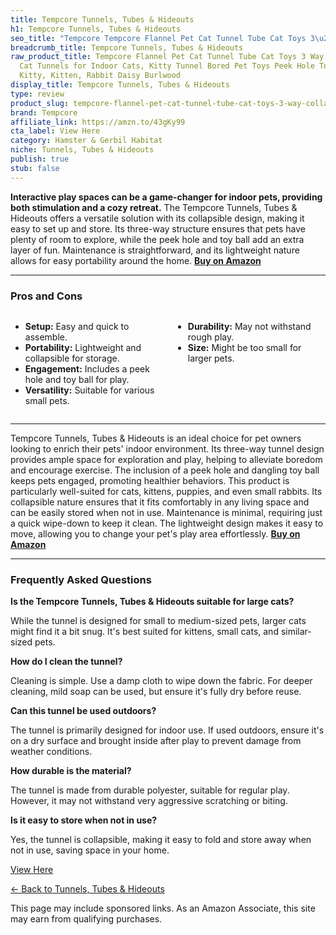 ```yaml
---
title: Tempcore Tunnels, Tubes & Hideouts
h1: Tempcore Tunnels, Tubes & Hideouts
seo_title: "Tempcore Tempcore Flannel Pet Cat Tunnel Tube Cat Toys 3\u2026"
breadcrumb_title: Tempcore Tunnels, Tubes & Hideouts
raw_product_title: Tempcore Flannel Pet Cat Tunnel Tube Cat Toys 3 Way Collapsible,
  Cat Tunnels for Indoor Cats, Kitty Tunnel Bored Pet Toys Peek Hole Toy Ball Puppy,
  Kitty, Kitten, Rabbit Daisy Burlwood
display_title: Tempcore Tunnels, Tubes & Hideouts
type: review
product_slug: tempcore-flannel-pet-cat-tunnel-tube-cat-toys-3-way-collapsible-cat-tun-1c2ec851
brand: Tempcore
affiliate_link: https://amzn.to/43gKy99
cta_label: View Here
category: Hamster & Gerbil Habitat
niche: Tunnels, Tubes & Hideouts
publish: true
stub: false
---
```


<div id="intro" class="full-width">
  <p><strong>Interactive play spaces can be a game-changer for indoor pets, providing both stimulation and a cozy retreat.</strong> The Tempcore Tunnels, Tubes & Hideouts offers a versatile solution with its collapsible design, making it easy to set up and store. Its three-way structure ensures that pets have plenty of room to explore, while the peek hole and toy ball add an extra layer of fun. Maintenance is straightforward, and its lightweight nature allows for easy portability around the home. <a href="https://amzn.to/43gKy99" rel="nofollow sponsored noopener" target="_blank"><strong>Buy on Amazon</strong></a></p>
</div>

<hr />
<h3 id="pros-cons">Pros and Cons</h3>
<div class="pc-grid" style="display:grid;grid-template-columns:1fr 1fr;gap:16px;">
  <ul>
    <li><strong>Setup:</strong> Easy and quick to assemble.</li>
    <li><strong>Portability:</strong> Lightweight and collapsible for storage.</li>
    <li><strong>Engagement:</strong> Includes a peek hole and toy ball for play.</li>
    <li><strong>Versatility:</strong> Suitable for various small pets.</li>
  </ul>
  <ul>
    <li><strong>Durability:</strong> May not withstand rough play.</li>
    <li><strong>Size:</strong> Might be too small for larger pets.</li>
  </ul>
</div>
<hr />

<div class="full-width">
  <p>Tempcore Tunnels, Tubes & Hideouts is an ideal choice for pet owners looking to enrich their pets' indoor environment. Its three-way tunnel design provides ample space for exploration and play, helping to alleviate boredom and encourage exercise. The inclusion of a peek hole and dangling toy ball keeps pets engaged, promoting healthier behaviors. This product is particularly well-suited for cats, kittens, puppies, and even small rabbits. Its collapsible nature ensures that it fits comfortably in any living space and can be easily stored when not in use. Maintenance is minimal, requiring just a quick wipe-down to keep it clean. The lightweight design makes it easy to move, allowing you to change your pet's play area effortlessly. <a href="https://amzn.to/43gKy99" rel="nofollow sponsored noopener" target="_blank"><strong>Buy on Amazon</strong></a></p>
</div>

<hr />
<h3 id="faqs">Frequently Asked Questions</h3>

<p><strong>Is the Tempcore Tunnels, Tubes & Hideouts suitable for large cats?</strong></p>
<p>While the tunnel is designed for small to medium-sized pets, larger cats might find it a bit snug. It's best suited for kittens, small cats, and similar-sized pets.</p>

<p><strong>How do I clean the tunnel?</strong></p>
<p>Cleaning is simple. Use a damp cloth to wipe down the fabric. For deeper cleaning, mild soap can be used, but ensure it's fully dry before reuse.</p>

<p><strong>Can this tunnel be used outdoors?</strong></p>
<p>The tunnel is primarily designed for indoor use. If used outdoors, ensure it's on a dry surface and brought inside after play to prevent damage from weather conditions.</p>

<p><strong>How durable is the material?</strong></p>
<p>The tunnel is made from durable polyester, suitable for regular play. However, it may not withstand very aggressive scratching or biting.</p>

<p><strong>Is it easy to store when not in use?</strong></p>
<p>Yes, the tunnel is collapsible, making it easy to fold and store away when not in use, saving space in your home.</p>
<p><a class="btn" href="https://amzn.to/43gKy99" target="_blank" rel="nofollow sponsored noopener">View Here</a></p>
<p><a href="/roundups/hamster-gerbil-habitat/tunnels-tubes-hideouts/">← Back to Tunnels, Tubes & Hideouts</a></p>
<aside class="disclosure">This page may include sponsored links. As an Amazon Associate, this site may earn from qualifying purchases.</aside>

